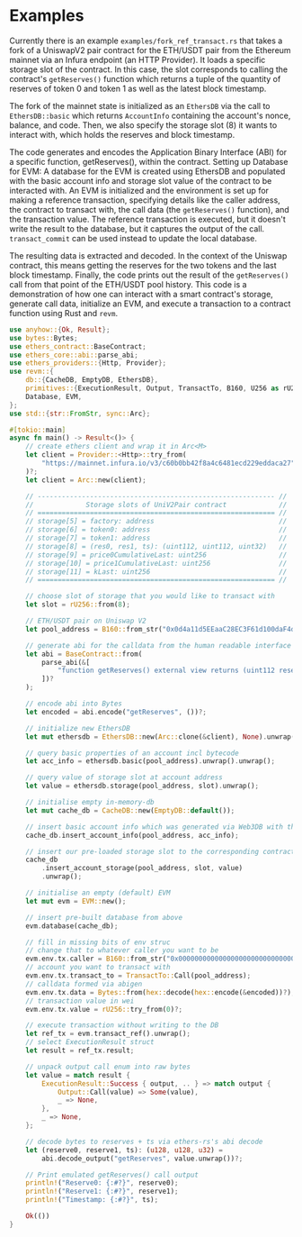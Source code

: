 # Examples

Currently there is an example `examples/fork_ref_transact.rs` that takes a fork of a UniswapV2 pair contract for the ETH/USDT pair from the Ethereum mainnet via an Infura endpoint (an HTTP Provider).
It loads a specific storage slot of the contract. In this case, the slot corresponds to calling the contract's `getReserves()` function which returns a tuple of the quantity of reserves of token 0 and token 1 as well as the latest block timestamp.

The fork of the mainnet state is initialized as an `EthersDB` via the call to `EthersDB::basic` which returns `AccountInfo` containing the account's nonce, balance, and code.
Then, we also specify the storage slot (8) it wants to interact with, which holds the reserves and block timestamp.

The code generates and encodes the Application Binary Interface (ABI) for a specific function, getReserves(), within the contract.
Setting up Database for EVM: A database for the EVM is created using EthersDB and populated with the basic account info and storage slot value of the contract to be interacted with.
An EVM is initialized and the environment is set up for making a reference transaction, specifying details like the caller address, the contract to transact with, the call data (the `getReserves()` function), and the transaction value.
The reference transaction is executed, but it doesn't write the result to the database, but it captures the output of the call.
`transact_commit` can be used instead to update the local database.

The resulting data is extracted and decoded.
In the context of the Uniswap contract, this means getting the reserves for the two tokens and the last block timestamp.
Finally, the code prints out the result of the `getReserves()` call from that point of the ETH/USDT pool history.
This code is a demonstration of how one can interact with a smart contract's storage, generate call data, initialize an EVM, and execute a transaction to a contract function using Rust and `revm`.

```rust
use anyhow::{Ok, Result};
use bytes::Bytes;
use ethers_contract::BaseContract;
use ethers_core::abi::parse_abi;
use ethers_providers::{Http, Provider};
use revm::{
    db::{CacheDB, EmptyDB, EthersDB},
    primitives::{ExecutionResult, Output, TransactTo, B160, U256 as rU256},
    Database, EVM,
};
use std::{str::FromStr, sync::Arc};

#[tokio::main]
async fn main() -> Result<()> {
    // create ethers client and wrap it in Arc<M>
    let client = Provider::<Http>::try_from(
        "https://mainnet.infura.io/v3/c60b0bb42f8a4c6481ecd229eddaca27",
    )?;
    let client = Arc::new(client);

    // ----------------------------------------------------------- //
    //             Storage slots of UniV2Pair contract             //
    // =========================================================== //
    // storage[5] = factory: address                               //
    // storage[6] = token0: address                                //
    // storage[7] = token1: address                                //
    // storage[8] = (res0, res1, ts): (uint112, uint112, uint32)   //
    // storage[9] = price0CumulativeLast: uint256                  //
    // storage[10] = price1CumulativeLast: uint256                 //
    // storage[11] = kLast: uint256                                //
    // =========================================================== //

    // choose slot of storage that you would like to transact with
    let slot = rU256::from(8);

    // ETH/USDT pair on Uniswap V2
    let pool_address = B160::from_str("0x0d4a11d5EEaaC28EC3F61d100daF4d40471f1852")?;

    // generate abi for the calldata from the human readable interface
    let abi = BaseContract::from(
        parse_abi(&[
            "function getReserves() external view returns (uint112 reserve0, uint112 reserve1, uint32 blockTimestampLast)",
        ])?
    );

    // encode abi into Bytes
    let encoded = abi.encode("getReserves", ())?;

    // initialize new EthersDB
    let mut ethersdb = EthersDB::new(Arc::clone(&client), None).unwrap();

    // query basic properties of an account incl bytecode
    let acc_info = ethersdb.basic(pool_address).unwrap().unwrap();

    // query value of storage slot at account address
    let value = ethersdb.storage(pool_address, slot).unwrap();

    // initialise empty in-memory-db
    let mut cache_db = CacheDB::new(EmptyDB::default());

    // insert basic account info which was generated via Web3DB with the corresponding address
    cache_db.insert_account_info(pool_address, acc_info);

    // insert our pre-loaded storage slot to the corresponding contract key (address) in the DB
    cache_db
        .insert_account_storage(pool_address, slot, value)
        .unwrap();

    // initialise an empty (default) EVM
    let mut evm = EVM::new();

    // insert pre-built database from above
    evm.database(cache_db);

    // fill in missing bits of env struc
    // change that to whatever caller you want to be
    evm.env.tx.caller = B160::from_str("0x0000000000000000000000000000000000000000")?;
    // account you want to transact with
    evm.env.tx.transact_to = TransactTo::Call(pool_address);
    // calldata formed via abigen
    evm.env.tx.data = Bytes::from(hex::decode(hex::encode(&encoded))?);
    // transaction value in wei
    evm.env.tx.value = rU256::try_from(0)?;

    // execute transaction without writing to the DB
    let ref_tx = evm.transact_ref().unwrap();
    // select ExecutionResult struct
    let result = ref_tx.result;

    // unpack output call enum into raw bytes
    let value = match result {
        ExecutionResult::Success { output, .. } => match output {
            Output::Call(value) => Some(value),
            _ => None,
        },
        _ => None,
    };

    // decode bytes to reserves + ts via ethers-rs's abi decode
    let (reserve0, reserve1, ts): (u128, u128, u32) =
        abi.decode_output("getReserves", value.unwrap())?;

    // Print emulated getReserves() call output
    println!("Reserve0: {:#?}", reserve0);
    println!("Reserve1: {:#?}", reserve1);
    println!("Timestamp: {:#?}", ts);

    Ok(())
}
```
